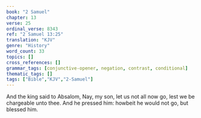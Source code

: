 ```yaml
---
book: "2 Samuel"
chapter: 13
verse: 25
ordinal_verse: 8343
ref: "2 Samuel 13:25"
translation: "KJV"
genre: "History"
word_count: 33
topics: []
cross_references: []
grammar_tags: [conjunctive-opener, negation, contrast, conditional]
thematic_tags: []
tags: ["Bible","KJV","2-Samuel"]
---
```

And the king said to Absalom, Nay, my son, let us not all now go, lest we be chargeable unto thee. And he pressed him: howbeit he would not go, but blessed him.
